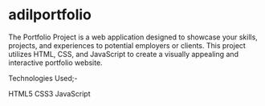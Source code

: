 # adilportfolio
The Portfolio Project is a web application designed to showcase your skills, projects, and experiences to potential employers or clients. This project utilizes HTML, CSS, and JavaScript to create a visually appealing and interactive portfolio website.

Technologies Used;-

HTML5
CSS3
JavaScript